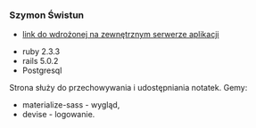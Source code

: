 ### Szymon Świstun

- [link do wdrożonej na zewnętrznym serwerze aplikacji](https://proj1-ror.herokuapp.com/)

* ruby 2.3.3
* rails 5.0.2
* Postgresql

Strona służy do przechowywania i udostępniania notatek.
Gemy:
* materialize-sass - wygląd,
* devise - logowanie.